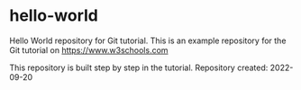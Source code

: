 # hello-world
Hello World repository for Git tutorial.
This is an example repository for the Git tutorial on https://www.w3schools.com

This repository is built step by step in the tutorial.
Repository created: 2022-09-20
